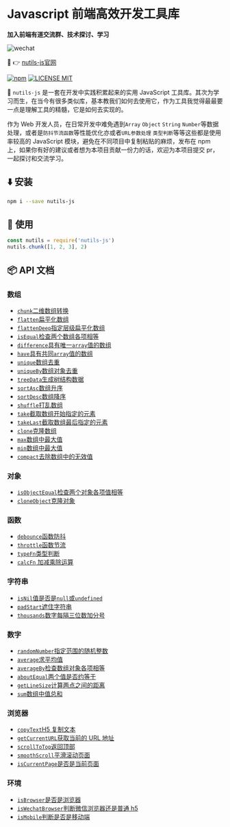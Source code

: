 # Javascript 前端高效开发工具库

**加入前端有道交流群、技术探讨、学习**

![wechat](https://cdn.jsdelivr.net/gh/qqlcx5/figure-bed@v1.0.0/image/wechat_m.png)


:tada: :point_right: [nutils-js官网](https://qqlcx5.github.io/nutils-js-site/)

[![npm](https://img.shields.io/npm/v/nutils-js.svg)](https://www.npmjs.com/package/nutils-js)
[![LICENSE MIT](https://img.shields.io/npm/l/nutils-js.svg)](https://www.npmjs.com/package/nutils-js)

:rocket: `nutils-js` 是一套在开发中实践积累起来的实用 JavaScript 工具库。其次为学习而生，在当今有很多类似库，基本教我们如何去使用它，作为工具我觉得最最要一点是理解工具的精髓，它是如何去实现的。

作为 Web 开发人员，在日常开发中难免遇到`Array` `Object` `String` `Number`等数据处理，或者是`防抖节流函数`等性能优化亦或者`URL参数处理` `类型判断`等等这些都是使用率较高的 JavaScript 模块，避免在不同项目中复制粘贴的麻烦，发布在 npm 上，如果你有好的建议或者想为本项目贡献一份力的话，欢迎为本项目提交 pr，一起探讨和交流学习。

## :arrow_down: 安装

```bash
npm i --save nutils-js
```

## :beers: 使用

```js
const nutils = require('nutils-js')
nutils.chunk([1, 2, 3], 2)
```

## :package: API 文档

### 数组

- [`chunk`二维数组转换](https://qqlcx5.github.io/nutils-js-site/tools/数组/chunk转换二维数组)
- [`flatten`扁平化数组](https://qqlcx5.github.io/nutils-js-site/tools/数组/flatten扁平化数组)
- [`flattenDeep`指定层级扁平化数组](https://qqlcx5.github.io/nutils-js-site/tools/数组/flattenDeep指定层级扁平化数组)
- [`isEqual`检查两个数组各项相等](https://qqlcx5.github.io/nutils-js-site/tools/数组/isEqual检查两个数组各项相等)
- [`difference`具有唯一`array`值的数组](https://qqlcx5.github.io/nutils-js-site/tools/数组/diffArray唯一值数组)
- [`have`具有共同`array`值的数组](https://qqlcx5.github.io/nutils-js-site/tools/数组/have共有值数组)
- [`unique`数组去重](https://qqlcx5.github.io/nutils-js-site/tools/数组/unique数组去重)
- [`uniqueBy`数组对象去重](https://qqlcx5.github.io/nutils-js-site/tools/数组/uniqueBy数组对象去重)
- [`treeData`生成树结构数据](https://qqlcx5.github.io/nutils-js-site/tools/数组/treeData生成树结构数据)
- [`sortAsc`数组升序](https://qqlcx5.github.io/nutils-js-site/tools/数组/sortAsc数组升序)
- [`sortDesc`数组降序](https://qqlcx5.github.io/nutils-js-site/tools/数组/sortDesc数组降序)
- [`shuffle`打乱数组](https://qqlcx5.github.io/nutils-js-site/tools/数组/shuffle打乱数组)
- [`take`截取数组开始指定的元素](https://qqlcx5.github.io/nutils-js-site/tools/数组/take截取数组开始指定的元素)
- [`takeLast`截取数组最后指定的元素](https://qqlcx5.github.io/nutils-js-site/tools/数组/takeLast截取数组最后指定的元素)
- [`clone`克隆数组](https://qqlcx5.github.io/nutils-js-site/tools/数组/clone克隆数组)
- [`max`数组中最大值](https://qqlcx5.github.io/nutils-js-site/tools/数组/max数组中最大值)
- [`min`数组中最大值](https://qqlcx5.github.io/nutils-js-site/tools/数组/min数组中最大值)
- [`compact`去除数组中的无效值](https://qqlcx5.github.io/nutils-js-site/tools/数组/compact去除数组中的无效值)

### 对象

- [`isObjectEqual`检查两个对象各项值相等](###`isObjectEqual`检查两个对象各项值相等)
- [`cloneObject`克隆对象](###`cloneObject`克隆对象)

### 函数

- [`debounce`函数防抖](###`debounce`函数防抖)
- [`throttle`函数节流](###`throttle`函数节流)
- [`typeFn`类型判断](###`typeFn`类型判断)
- [`calcFn` 加减乘除运算](###`calcFn`加减乘除运算)

### 字符串

- [`isNil`值是否是`null`或`undefined`](###`isNil`值是否是`null`或`undefined`)
- [`padStart`遮住字符串](###`padStart`遮住字符串)
- [`thousands`数字每隔三位数加分号](###`thousands`数字每隔三位数加分号)

### 数字

- [`randomNumber`指定范围的随机整数](###`randomNumber`指定范围的随机整数)
- [`average`求平均值](###`average`求平均值)
- [`averageBy`检查数组对象各项相等](###`averageBy`检查数组对象各项相等)
- [`aboutEqual`两个值是否约等于](###`aboutEqual`两个值是否约等于)
- [`getLineSize`计算两点之间的距离](###`getLineSize`计算两点之间的距离)
- [`sum`数组中值总和](###`sum`数组中值总和)

### 浏览器

- [`copyText`H5 复制文本](###`copyText`H5复制文本)
- [`getCurrentURL`获取当前的 URL 地址](###`getCurrentURL`获取当前的URL地址)
- [`scrollToTop`返回顶部](###`scrollToTop`返回顶部)
- [`smoothScroll`平滑滚动页面](###`smoothScroll`平滑滚动页面)
- [`isCurrentPage`是否是当前页面](###`isCurrentPage`是否是当前页面)

### 环境

- [`isBrowser`是否是浏览器](###`isBrowser`是否是浏览器)
- [`isWechatBrowser`判断微信浏览器还是普通 h5](###`isWechatBrowser`判断微信浏览器还是普通h5)
- [`isMobile`判断是否是移动端](###`isMobile`判断是否是移动端)
